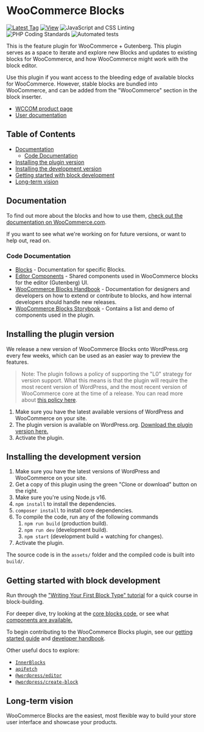 # WooCommerce Blocks <!-- omit in toc -->

[![Latest Tag](https://img.shields.io/github/tag/woocommerce/woocommerce-gutenberg-products-block.svg?style=flat&label=Latest%20Tag)](https://github.com/woocommerce/woocommerce-gutenberg-products-block/releases)
[![View](https://img.shields.io/badge/Project%20Components-brightgreen.svg?style=flat)](https://woocommerce.github.io/woocommerce-blocks/)
![JavaScript and CSS Linting](https://github.com/woocommerce/woocommerce-gutenberg-products-block/workflows/JavaScript%20and%20CSS%20Linting/badge.svg?branch=trunk)
![PHP Coding Standards](https://github.com/woocommerce/woocommerce-gutenberg-products-block/workflows/PHP%20Coding%20Standards/badge.svg?branch=trunk)
![Automated tests](https://github.com/woocommerce/woocommerce-gutenberg-products-block/workflows/Automated%20tests/badge.svg?branch=trunk)

This is the feature plugin for WooCommerce + Gutenberg. This plugin serves as a space to iterate and explore new Blocks and updates to existing blocks for WooCommerce, and how WooCommerce might work with the block editor.

Use this plugin if you want access to the bleeding edge of available blocks for WooCommerce. However, stable blocks are bundled into WooCommerce, and can be added from the "WooCommerce" section in the block inserter.

-   [WCCOM product page](https://woocommerce.com/products/woocommerce-gutenberg-products-block/)
-   [User documentation](https://docs.woocommerce.com/document/woocommerce-blocks/)

## Table of Contents <!-- omit in toc -->

-   [Documentation](#documentation)
    -   [Code Documentation](#code-documentation)
-   [Installing the plugin version](#installing-the-plugin-version)
-   [Installing the development version](#installing-the-development-version)
-   [Getting started with block development](#getting-started-with-block-development)
-   [Long-term vision](#long-term-vision)

## Documentation

To find out more about the blocks and how to use them, [check out the documentation on WooCommerce.com](https://docs.woocommerce.com/document/woocommerce-blocks/).

If you want to see what we're working on for future versions, or want to help out, read on.

### Code Documentation

-   [Blocks](./assets/js/blocks) - Documentation for specific Blocks.
-   [Editor Components](./assets/js/editor-components) - Shared components used in WooCommerce blocks for the editor (Gutenberg) UI.
-   [WooCommerce Blocks Handbook](./docs) - Documentation for designers and developers on how to extend or contribute to blocks, and how internal developers should handle new releases.
-   [WooCommerce Blocks Storybook](https://woocommerce.github.io/woocommerce-blocks/) - Contains a list and demo of components used in the plugin.

## Installing the plugin version

We release a new version of WooCommerce Blocks onto WordPress.org every few weeks, which can be used as an easier way to preview the features.

> Note: The plugin follows a policy of supporting the "L0" strategy for version support. What this means is that the plugin will require the most recent version of WordPress, and the most recent version of WooCommerce core at the time of a release. You can read more about [this policy here](https://developer.woocommerce.com/?p=9998).

1. Make sure you have the latest available versions of WordPress and WooCommerce on your site.
2. The plugin version is available on WordPress.org. [Download the plugin version here.](https://wordpress.org/plugins/woo-gutenberg-products-block/)
3. Activate the plugin.

## Installing the development version

1. Make sure you have the latest versions of WordPress and WooCommerce on your site.
2. Get a copy of this plugin using the green "Clone or download" button on the right.
3. Make sure you're using Node.js v16.
4. `npm install` to install the dependencies.
5. `composer install` to install core dependencies.
6. To compile the code, run any of the following commands
    1. `npm run build` (production build).
    2. `npm run dev` (development build).
    3. `npm start` (development build + watching for changes).
7. Activate the plugin.

The source code is in the `assets/` folder and the compiled code is built into `build/`.

## Getting started with block development

Run through the ["Writing Your First Block Type" tutorial](https://developer.wordpress.org/block-editor/how-to-guides/block-tutorial/writing-your-first-block-type/) for a quick course in block-building.

For deeper dive, try looking at the [core blocks code,](https://github.com/WordPress/gutenberg/tree/master/packages/block-library/src) or see what [components are available.](https://github.com/WordPress/gutenberg/tree/master/packages/components/src)

To begin contributing to the WooCommerce Blocks plugin, see our [getting started guide](./docs/contributors/contributing/getting-started.md) and [developer handbook](./docs/README.md).

Other useful docs to explore:

-   [`InnerBlocks`](https://github.com/WordPress/gutenberg/blob/master/packages/block-editor/src/components/inner-blocks/README.md)
-   [`apiFetch`](https://wordpress.org/gutenberg/handbook/designers-developers/developers/packages/packages-api-fetch/)
-   [`@wordpress/editor`](https://github.com/WordPress/gutenberg/blob/master/packages/editor/README.md)
-   [`@wordpress/create-block`](https://developer.wordpress.org/block-editor/reference-guides/packages/packages-create-block/)

## Long-term vision

WooCommerce Blocks are the easiest, most flexible way to build your store user interface and showcase your products.

